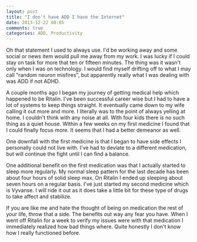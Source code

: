 ```yaml
---
layout: post
title: "I don't have ADD I have the Internet"
date: 2013-12-22 08:05
comments: true
categories: ADD, Productivity 
---
```


Oh that statement I used to always use. I'd be working away and some social or news item would pull me away from my work. I was lucky if I could stay on task for more that ten or fifteen minutes. The thing was it wasn't only when I was on technology. I would find myself drifting off to what I may call "random neuron misfires", but apparently really what I was dealing with was ADD if not ADHD. 

A couple months ago I began my journey of getting medical help which happened to be Ritalin. I've been successful career wise but I had to have a lot of systems to keep things straight. It eventually came down to my wife calling it out more and more. I literally was to the point of always yelling at home. I couldn't think with any noise at all. With four kids there is no such thing as a quiet house. Within a few weeks on my first medicine I found that I could finally focus more. It seems that I had a better demeanor as well.

One downfall with the first medicine is that I began to have side effects I personally could not live with. I've had to deviate to a different medication, but will continue the fight until I can find a balance. 

One additional benefit on the first medication was that I actually started to sleep more regularly. My normal sleep pattern for the last decade has been about four hours of solid sleep max. On Ritalin I ended up sleeping about seven hours on a regular basis. I've just started my second medicine which is Vyvanse. I will ride it out as it does take a little bit for these type of drugs to take affect and stabilize.

If you are like me and hate the thought of being on medication the rest of your life, throw that a side. The benefits out way any fear you have. When I went off Ritalin for a week to verify my issues were with that medication I immediately realized how bad things where. Quite honestly I don't know how I really functioned before. 

 

